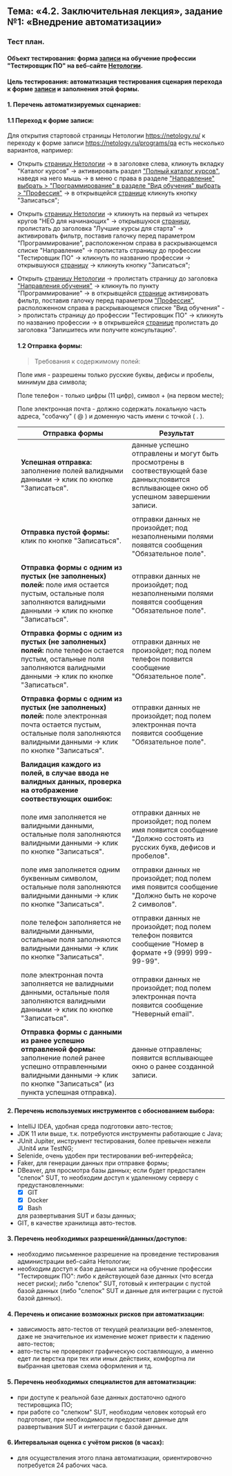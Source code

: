 ## Тема: «4.2. Заключительная лекция», задание №1: «Внедрение автоматизации»

### Тест план. 

#### Объект тестирования: форма [записи](https://netology.ru/programs/qa) на обучение профессии "Тестировщик ПО" на веб-сайте [Нетологии](https://netology.ru/).
#### Цель тестирования: автоматизация тестирования сценария перехода к форме [записи](https://netology.ru/programs/qa) и заполнения этой формы.

#### 1. Перечень автоматизируемых сценариев:

 #### 1.1 Переход к форме записи:

Для открытия стартовой страницы Нетологии https://netology.ru/
к переходу к форме записи https://netology.ru/programs/qa есть несколько вариантов, например:

+ Открыть [страницу Нетологии](https://netology.ru/) -> в заголовке слева, кликнуть вкладку "Каталог курсов" -> активировать раздел ["Полный каталог курсов"](https://netology.ru/navigation), 
 наведя на него мышь -> в меню с права в разделе ["Направление" выбрать > "Программирование" в разделе "Вид обучения" выбрать > "Профессия"](https://netology.ru/navigation) -> в открывщейся [странице](https://netology.ru/programs/qa) кликнуть кнопку "Записаться";
 
+ Открыть [страницу Нетологии](https://netology.ru/) -> кликнуть на первый из четырех кругов "НЕО для начинающих" -> открывшуюся [страницу](https://netology.ru/neo), 
 пролистать до заголовка "Лучшие курсы для старта" -> активировать фильтр,
 поставив галочку перед параметром "Программирование", расположенном справа в раскрывающемся списке "Направление" -> 
 пролистать страницу до профессии "Тестировщик ПО" 
 -> кликнуть по названию профессии -> открывшуюся [страницу](https://netology.ru/programs/qa#/) -> кликнуть кнопку "Записаться";
 
+ Открыть [страницу Нетологии](https://netology.ru/) -> пролистать страницу до заголовка ["Направления обучения"](https://netology.ru/#/directions) -> кликнуть по пункту "Программирование"
 -> в открывщейся [странице](https://netology.ru/development) активировать фильтр, поставив галочку перед параметром ["Профессия"](https://netology.ru/development?program_type=profession), 
 расположенном справа в раскрывающемся списке "Вид обучения"
 -> пролистать страницу до профессии "Тестировщик ПО" -> кликнуть по названию профессии -> в открывшейся [странице](https://netology.ru/programs/qa#/order) пролистать до заголовка "Запишитесь или получите консультацию".
 
  #### 1.2 Отправка формы:
   > Требования к содержимому полей:
   > 
    Поле имя - разрешены только русские буквы, дефисы и пробелы, минимум два символа;
    
    Поле телефон - только цифры (11 цифр), символ + (на первом месте);
    
    Поле электронная почта - должно содержать локальную часть адреса, "собачку" ( @ ) и доменную часть имени с точкой ( . ).
    
   | Отправка формы                                               |  Результат                                                                     |
   |--------------------------------------------------------------|--------------------------------------------------------------------------------|
   |__Успешная отправка:__ заполнение полей валидными данными -> клик по кнопке "Записаться".  |данные успешно отправлены и могут быть просмотрены в соотвествующей базе данных;появится всплывающее окно об успешном завершении записи.|
   |                                                              |                        |
   |__Отправка пустой формы:__ клик по кнопке "Записаться".|отправки данных не произойдет; под незаполнеными полями появятся сообщения "Обязательное поле".| 
   |                                                              |                                                                                        |
   |__Отправка формы с одним из пустых (не заполненых) полей:__ поле имя остается пустым, остальные поля заполняются валидными данными -> клик по кнопке "Записаться".|отправки данных не произойдет; под незаполнеными полями появятся сообщения "Обязательное поле".|
   |                                                              |                                                                                       |
   |__Отправка формы с одним из пустых (не заполненых) полей:__ поле телефон остается пустым, остальные поля заполняются валидными данными -> клик по кнопке "Записаться".|отправки данных не произойдет; под полем телефон появится сообщение "Обязательное поле".|
   |                                                               |                                                                                      |
   |__Отправка формы с одним из пустых (не заполненых) полей:__ поле электронная почта остается пустым, остальные поля заполняются валидными данными -> клик по кнопке "Записаться".|отправки данных не произойдет; под полем электронная почта появится сообщение "Обязательное поле".|
   |                                                               |                                                                                                |
   |__Валидация каждого из полей, в случае ввода не валидных данных, проверка на отображение соотвествующих ошибок:__|                                     |
   |                                              |                                              |
   |поле имя заполняется не валидными данными, остальные поля заполняются валидными данными -> клик по кнопке "Записаться".|отправки данных не произойдет; под полем имя появится сообщение "Должно состоять из русских букв, дефисов и пробелов".|
   |                                              |                                                |
   |поле имя заполняется одним буквенным символом, остальные поля заполняются валидными данными -> клик по кнопке "Записаться".|отправки данных не произойдет; под полем имя появится сообщение "Должно быть не короче 2 символов".|
   |                                              |                                                 |
   |поле телефон заполняется не валидными данными, остальные поля заполняются валидными данными -> клик по кнопке "Записаться".|отправки данных не произойдет; под полем телефон появится сообщение "Номер в формате +9 (999) 999-99-99".|
   |                                                 |                                                  |
   |поле электронная почта заполняется не валидными данными, остальные поля заполняются валидными данными -> клик по кнопке "Записаться".|отправки данных не произойдет; под полем электронная почта появится сообщение "Неверный email".|
   |                                                 |                                                  |
   |__Отправка формы с данными из ранее успешно отправленой формы:__ заполнение полей ранее успешно отправленными валидными данными -> клик по кнопке "Записаться" (из пункта успешная отправка).|данные отправлены; появится всплывающее окно о ранее созданной записи.| 

 
#### 2. Перечень используемых инструментов с обоснованием выбора:
 
+ IntelliJ IDEA, удобная среда подготовки авто-тестов;
+ JDK 11 или выше, т.к. потребуются инструменты работающие с Java;
+ JUnit Jupiter, инструмент тестирования, более превычен нежели JUnit4 или TestNG;
+ Selenide, очень удобен при тестировании веб-интерфейса;
+ Faker, для генерации данных при отправке формы;
+ DBeaver, для просмотра базы данных;
  если будет предостален "слепок" SUT, то необходим доступ к удаленному серверу с предустановленными:
  - [x] GIT
  - [x] Docker
  - [x] Bash
   
  для развертывания SUT и базы данных;
+ GIT, в качестве хранилища авто-тестов.
 
#### 3. Перечень необходимых разрешений/данных/доступов:
+ необходимо письменное разрешение на проведение тестирования администрации веб-сайта Нетологии;
+ необходим доступ к базе данных записи на обучение профессии "Тестировщик ПО":
  либо к действующей базе данных (что всегда несет риски);
  либо "слепок" SUT, готовый к интеграции с пустой базой данных (либо "слепок" SUT и данные для интеграции с пустой базой данных).
  
#### 4. Перечень и описание возможных рисков при автоматизации:
+ зависимость авто-тестов от текущей реализации веб-элементов, даже не значительное их изменение может привести к падению авто-тестов;
+ авто-тесты не проверяют графическую составляющую, а именно едет ли верстка при тех или иных действиях, комфортна ли выбранная цветовая схема оформления и тд.

#### 5. Перечень необходимых специалистов для автоматизации:
+ при доступе к реальной базе данных достаточно одного тестировщика ПО;
+ при работе со "слепком" SUT, необходим человек который его подготовит, при необходимости предоставит данные для развертывания SUT и интеграции с базой данных.

#### 6. Интервальная оценка с учётом рисков (в часах):
+ для осуществления этого плана автоматизации, ориентировочно потребуется 24 рабочих часа.










